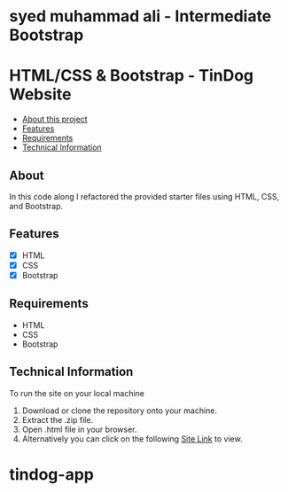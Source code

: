# syed muhammad ali  - Intermediate Bootstrap
# HTML/CSS & Bootstrap - TinDog Website

- [About this project](#about)
- [Features](#features)
- [Requirements](#requirements)
- [Technical Information](#technical_information)

<a name="about"></a>
## About
In this code along I refactored the provided starter files using
HTML, CSS, and Bootstrap.

<a name="features"></a>
## Features
- [x] HTML
- [x] CSS
- [x] Bootstrap

<a name="requirements"></a>
## Requirements
- HTML
- CSS
- Bootstrap

<a name="technical_information"></a>
## Technical Information

To run the site on your local machine

1. Download or clone the repository onto your machine.
2. Extract the .zip file.
3. Open .html file in your browser.
5. Alternatively you can click on the following [Site Link](https://jsoto3000.github.io/js-TinDog-Start-master/ "Site Link") to view.
# tindog-app
